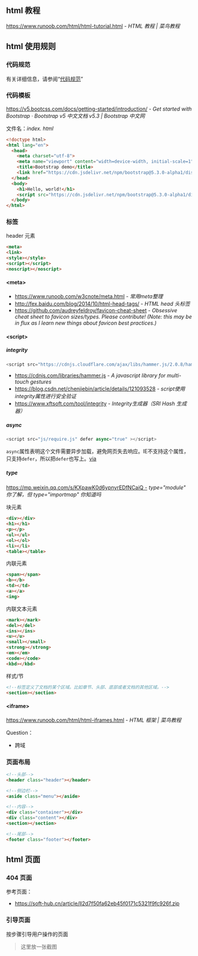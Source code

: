 ## html 教程

https://www.runoob.com/html/html-tutorial.html - *HTML 教程 | 菜鸟教程*

## html 使用规则

### 代码规范

有关详细信息，请参阅“[代码规范](front-end/README.md#代码规范)”

### 代码模板

https://v5.bootcss.com/docs/getting-started/introduction/ - *Get started with Bootstrap · Bootstrap v5 中文文档 v5.3 | Bootstrap 中文网*

文件名：_index. html_

```html
<!doctype html>
<html lang="en">
  <head>
    <meta charset="utf-8">
    <meta name="viewport" content="width=device-width, initial-scale=1">
    <title>Bootstrap demo</title>
    <link href="https://cdn.jsdelivr.net/npm/bootstrap@5.3.0-alpha1/dist/css/bootstrap.min.css" rel="stylesheet" integrity="sha384-GLhlTQ8iRABdZLl6O3oVMWSktQOp6b7In1Zl3/Jr59b6EGGoI1aFkw7cmDA6j6gD" crossorigin="anonymous">
  </head>
  <body>
    <h1>Hello, world!</h1>
    <script src="https://cdn.jsdelivr.net/npm/bootstrap@5.3.0-alpha1/dist/js/bootstrap.bundle.min.js" integrity="sha384-/mhDoLbDldZc3qpsJHpLogda//BVZbgYuw6kof4u2FrCedxOtgRZDTHgHUhOCVim" crossorigin="anonymous"></script>
  </body>
</html>
```


### 标签

header 元素

```html
<meta>
<link>
<style></style>
<script></script>
<noscript></noscript>
```

#### \<meta>

- https://www.runoob.com/w3cnote/meta.html - *常用meta整理* 
- http://fex.baidu.com/blog/2014/10/html-head-tags/ - *HTML head 头标签*
- https://github.com/audreyfeldroy/favicon-cheat-sheet - *Obsessive cheat sheet to favicon sizes/types. Please contribute! (Note: this may be in flux as I learn new things about favicon best practices.)*

#### \<script>

##### integrity

```javascript
<script src="https://cdnjs.cloudflare.com/ajax/libs/hammer.js/2.0.8/hammer.min.js" integrity="sha512-UXumZrZNiOwnTcZSHLOfcTs0aos2MzBWHXOHOuB0J/R44QB0dwY5JgfbvljXcklVf65Gc4El6RjZ+lnwd2az2g==" crossorigin="anonymous" referrerpolicy="no-referrer"></script>
```



- https://cdnjs.com/libraries/hammer.js - *A javascript library for multi-touch gestures*
- https://blog.csdn.net/chenjiebin/article/details/121093528 - *script使用integrity属性进行安全验证*
- https://www.xftsoft.com/tool/integrity - *Integrity生成器（SRI Hash 生成器）*

##### async

```javascript
<script src="js/require.js" defer async="true" ></script>
```

`async`属性表明这个文件需要异步加载，避免网页失去响应。IE不支持这个属性，只支持`defer`，所以把`defer`也写上。[via](https://www.ruanyifeng.com/blog/2012/11/require_js.html)

##### type

https://mp.weixin.qq.com/s/KXpawK0d6ypnyrEDfNCaiQ - *type="module" 你了解，但 type="importmap" 你知道吗*

块元素

```html
<div></div>
<h1></h1>
<p></p>
<ul></ul>
<ol></ol>
<li></li>
<table></table>
```



内联元素

```html
<span></span>
<b></b>
<td></td>
<a></a>
<img>
```



内联文本元素

```html
<mark></mark>
<del></del>
<ins></ins>
<u></u>
<small></small>
<strong></strong>
<em></em>
<code></code>
<kbd></kbd>
```



样式/节

```html
<!--标签定义了文档的某个区域。比如章节、头部、底部或者文档的其他区域。-->
<section></section>
```

#### \<iframe>

https://www.runoob.com/html/html-iframes.html - *HTML 框架 | 菜鸟教程*

Question：

- 跨域

### 页面布局

```html
<!--头部-->
<header class="header"></header>

<!--侧边栏-->
<aside class="menu"></aside>

<!--内容-->
<div class="container"></div>
<div class="content"></div>
<section></section>

<!--尾部-->
<footer class="footer"></footer>
```



## html 页面

### 404 页面

参考页面：

- https://soft-hub.cn/article/ll2d7f50fa62eb45f0171c5321f9fc926f.zip

### 引导页面

按步骤引导用户操作的页面

> 这里放一张截图
